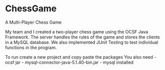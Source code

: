 # ChessGame
A Multi-Player Chess Game

My team and I created a two-player chess game using the OCSF Java Framework. 
The server handles the rules of the game and stores the clients in a MySQL database. 
We also implemented JUnit Testing to test individual functions in the program.

To run create a new project and copy paste the packages
You also need
          - ocsf jar
          - mysql-connector-java-5.1.40-bin.jar
          - mysql installed 
